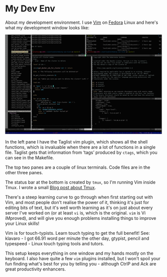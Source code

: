# My Dev Env

About my development environment. I use [Vim](https://www.vim.org) on [Fedora]( https://getfedora.org/) Linux and here's what my development window looks like:

 ![](images/mydevenv.png)

 In the left pane I have the Taglist vim plugin, which shows all the shell functions, which is invaluable when there are a lot of functions in a single file. Taglist gets that information from ‘tags’ produced by `ctags`, which you can see in the Makefile.

 The top two panes are a couple of linux terminals. Code files are in the other three panes.

 The status bar at the bottom is created by `tmux`, so I'm running Vim inside Tmux. I wrote a small [Blog post about Tmux](http://blogger.smorg.co.uk/2020/04/tmux-for-gnu-screen-users-on-linux.html).

 There's a steep learning curve to go through when first starting out with Vim, and most people don't realise the power of it, thinking it's just for editing bits of text, but it's well worth learning as it's on just about every server I've worked on (or at least `vi` is, which is the original. `vim` is Vi iMproved), and will give you enough problems installing things to improve your Linux skills!

 Vim is for touch-typists. Learn touch typing to get the full benefit! See: klavaro - I got 66.91 word per minute the other day, gtypist, pencil and typespeed - Linux touch typing tools and tutors.

 This setup keeps everything in one window and my hands mostly on the keyboard. I also have quite a few `vim` plugins installed, but I won't spoil your fun finding what's best for you by telling you - although CtrlP and Ack are great productivity enhancers.
